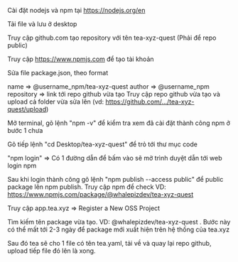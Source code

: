 Cài đặt nodejs và npm tại https://nodejs.org/en

Tải file và lưu ở desktop

Truy cập github.com tạo repository với tên tea-xyz-quest (Phải để repo public)

Truy cập https://www.npmjs.com để tạo tài khoản

Sửa file package.json, theo format

name => @username_npm/tea-xyz-quest
author => @username_npm
repository => link tới repo github vừa tạo
Truy cập repo github vừa tạo và upload cả folder vừa sửa lên (vd: https://github.com/.../tea-xyz-quest/upload)

Mở terminal, gõ lệnh "npm -v" để kiểm tra xem đã cài đặt thành công npm ở bước 1 chưa

Gõ tiếp lệnh "cd Desktop/tea-xyz-quest" để trỏ tới thư mục code

"npm login" => Có 1 đường dẫn để bấm vào sẽ mở trình duyệt dẫn tới web login npm

Sau khi login thành công gõ lệnh "npm publish --access public" để public package lên npm publish. Truy cập npm để check VD: https://www.npmjs.com/package/@whalepizdev/tea-xyz-quest

Truy cập app.tea.xyz => Register a New OSS Project

Tìm kiếm tên package vừa tạo. VD: @whalepizdev/tea-xyz-quest . Bước này có thể mất tới 2-3 ngày để package mới xuất hiện trên hệ thống của tea.xyz

Sau đó tea sẽ cho 1 file có tên tea.yaml, tải về và quay lại repo github, upload tiếp file đó lên là xong.
